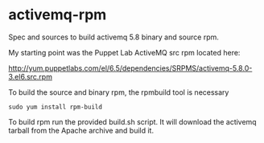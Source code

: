 activemq-rpm
================

Spec and sources to build activemq 5.8 binary and source rpm.

My starting point was the Puppet Lab ActiveMQ src rpm located here:

http://yum.puppetlabs.com/el/6.5/dependencies/SRPMS/activemq-5.8.0-3.el6.src.rpm

To build the source and binary rpm, the rpmbuild tool is necessary

    sudo yum install rpm-build

To build rpm run the provided build.sh script. It will download the
activemq tarball from the Apache archive and build it.
